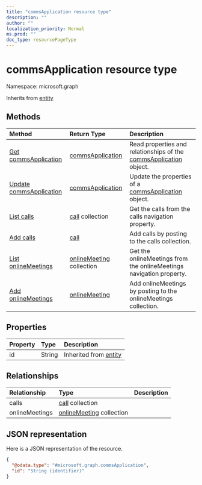 ```yaml
---
title: "commsApplication resource type"
description: ""
author: ""
localization_priority: Normal
ms.prod: ""
doc_type: resourcePageType
---
```


# commsApplication resource type


Namespace: microsoft.graph




Inherits from [entity](../resources/entity.md)

## Methods
|Method|Return Type|Description|
|:---|:---|:---|
|[Get commsApplication](../api/commsapplication-get.md)|[commsApplication](../resources/commsapplication.md)|Read properties and relationships of the [commsApplication](../resources/commsapplication.md) object.|
|[Update commsApplication](../api/commsapplication-update.md)|[commsApplication](../resources/commsapplication.md)|Update the properties of a [commsApplication](../resources/commsapplication.md) object.|
|[List calls](../api/commsapplication-list-calls.md)|[call](../resources/call.md) collection|Get the calls from the calls navigation property.|
|[Add calls](../api/commsapplication-post-calls.md)|[call](../resources/call.md)|Add calls by posting to the calls collection.|
|[List onlineMeetings](../api/commsapplication-list-onlinemeetings.md)|[onlineMeeting](../resources/onlinemeeting.md) collection|Get the onlineMeetings from the onlineMeetings navigation property.|
|[Add onlineMeetings](../api/commsapplication-post-onlinemeetings.md)|[onlineMeeting](../resources/onlinemeeting.md)|Add onlineMeetings by posting to the onlineMeetings collection.|

## Properties
|Property|Type|Description|
|:---|:---|:---|
|id|String| Inherited from [entity](../resources/entity.md)|

## Relationships
|Relationship|Type|Description|
|:---|:---|:---|
|calls|[call](../resources/call.md) collection||
|onlineMeetings|[onlineMeeting](../resources/onlinemeeting.md) collection||

## JSON representation
Here is a JSON representation of the resource.
<!-- {
  "blockType": "resource",
  "keyProperty": "id",
  "@odata.type": "microsoft.graph.commsApplication",
  "baseType": "microsoft.graph.entity",
  "openType": false
}
-->
``` json
{
  "@odata.type": "#microsoft.graph.commsApplication",
  "id": "String (identifier)"
}
```

